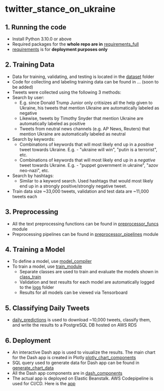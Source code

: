 # twitter_stance_on_ukraine

## 1. Running the code
- Install Python 3.10.0 or above
- Required packages for the **whole repo are in** [requirements_full](requirements_full.txt)
- [requirements](requirements.txt) is for **deployment purposes only**


## 2. Training Data
- Data for training, validating, and testing is located in the [dataset](dataset) folder
- Code for collecting and labeling training data can be found in ... (soon to be added)
- Tweets were collected using the following 3 methods:
- Search by user:
    - E.g. since Donald Trump Junior only critisizes all the help given to Ukraine, his tweets that mention Ukraine are automatically labeled as negative
    - Likewise, tweets by Timothy Snyder that mention Ukraine are automatically labeled as positive
    - Tweets from neutral news channels (e.g. AP News, Reuters) that mention Ukraine are automatically labeled as neutral
- Search by keywords:
    - Combinations of keywords that will most likely end up in a *positive* tweet towards Ukraine. E.g. - "ukraine will win", "putin is a terrorist", etc.
    - Combinations of keywords that will most likely end up in a *negative* tweet towards Ukraine. E.g. - "puppet government in ukraine", "azov neo-nazi", etc.
- Search by hashtags:
    - Similar to a keyword search. Used hashtags that would most likely end up in a strongly positive/strongly negative tweet.
- Train data size ~33,000 tweets, validation and test data are ~11,000 tweets each
## 3. Preprocessing
- All the text preprocessing functions can be found in [preprocessor_funcs](src/preprocessor/preprocessor_funcs.py) module
- Preprocessing pipelines can be found in [preprocessor_pipelines](src/preprocessor/preprocessor_pipelines.py) module

## 4. Training a Model
- To define a model, use [model_compiler](src/training/model_compiler.py)
- To train a model, use [train_module](src/training/train_module.py)
    - Separate classes are used to train and evaluate the models shown in [class_train](src/training/class_train.py)
    - Validation and test results for each model are automatically logged to the [logs](models/logs) folder
    - Results for all models can be viewed via Tensorboard

## 5. Classifying Daily Tweets
- [daily_predictions](src/predict/daily_predictions.py) is used to download ~10,000 tweets, classify them, and write the results to a PostgreSQL DB hosted on AWS RDS

## 6. Deployment
- An interactive Dash app is used to visualize the results. The main chart for the Dash app is created in Plotly [plotly_chart_components](src/deployment/plotly_chart_components.py)
- SQL query used to generate data for Dash app can be found in [generate_chart_data](src/deployment/generate_chart_data.py)
- All the Dash app components are in [dash_components](src/deployment/dash_components.py)
- The actual app is deployed on Elastic Beanstalk. AWS Codepipeline is used for CI/CD. Here is the [app](application.py)





